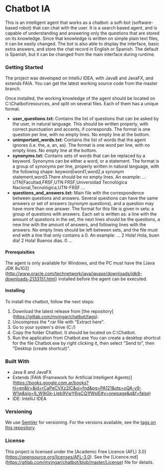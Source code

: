 # Chatbot IA
This is an intelligent agent that works as a chatbot: a soft-bot (software-based robot) that can chat with the user.
It is a search based agent, and is capable of understanding and answering only the questions that are stored on its knowledge. Since that knowledge is written on simple plain text files, it can be easily changed.
The bot is also able to display the interface, basic extra answers, and store the chat record in English or Spanish. The default is Spanish, but it can be changed from the main interface during runtime.


### Getting Started
The project was developed on IntelliJ IDEA, with Java8 and JavaFX, and extends FAIA. You can get the latest working source code from the master branch.

Once installed, the working knowledge of the agent should be located on C:\Chatbot\resources, and split on several files. Each of them has a unique format.
* **user_questions.txt:** Contains the list of questions that can be asked by the user, in natural language. This should be written properly, with correct punctuation and accents, if corresponds. The format is one question per line, with no empty lines. No empty line at the bottom.
* **unimportant_words.txt:** Contains the list of words that the agent ignores (i.e. the, a, an, as). The format is one word per line, with no empty lines. No empty line at the bottom.
* **synonyms.txt:** Contains sets of words that can be replaced by a keyword. Synonyms can be either a word, or a statement. The format is a group of synonyms per line, properly written in natural language, with the following shape: keyword|word1,word2,a synonym statement,word3.There should be no empty lines. An example:
…
UTN|Facultad,FRSF,UTN FRSF,Universidad Tecnológica Nacional,Tecnológica,UTN-FRSF
…
* **questions_and_answers.txt:** Main file with the correspondence between questions and answers. Several questions can have the same answers or set of answers (synonym questions), and a question may have more than one answer. The format for this file is given in sets: a group of questions with answers. Each set is written as: a line with the amount of questions in the set, the next lines should be the questions, a new line with the amount of answers, and following lines with the answers. No empty lines should be left between sets, and the file must end with a line that only contains a 0. An example:
…
2
Hola!
Hola, buen día!
2
Hola!
Buenos días.
0
…

#### Prerequisities
The agent is only available for Windows, and the PC must have the [Java JDK 8u102] (http://www.oracle.com/technetwork/java/javase/downloads/jdk8-downloads-2133151.html) installed before the agent can be executed.

#### Installing
To install the chatbot, follow the next steps:
1. Download the latest release from [the repository] (https://gitlab.com/mvingar/chatbot/tags).
1. Uncompress the *.rar file with "Extract here".
1. Go to your system's drive (C:/)
1. Copy the folder Chatbot. It should be located on C:\Chatbot.
1. Run the application from Chatbot.exe
You can create a desktop shortcut for the file Chatbot.exe by right clicking it, then select "Send to", then "Desktop (create shortcut)".

### Built With
* Java 8 and JavaFX
* Extends [FAIA (Framework for Artificial Intelligent Agents)] (https://books.google.com.ar/books?hl=en&lr=&id=rCaPeCVXz2IC&oi=fnd&pg=PA121&ots=oQA-v9-W1w&sig=9_W9iGk-Lleb9VwY6jsCQ1fWsIE#v=onepage&q&f=false)
* IDE: IntelliJ IDEA

### Versioning
We use [SemVer](http://semver.org/) for versioning. For the versions available, see the [tags on this repository](https://gitlab.com/mvingar/chatbot/tags). 

### License
This project is licensed under the [Academic Free Licence (AFL) 3.0] (https://opensource.org/licenses/AFL-3.0). See the [Licence.md] (https://gitlab.com/mvingar/chatbot/blob/master/License) file for details.